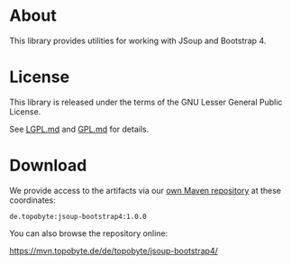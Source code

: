 # About

This library provides utilities for working with JSoup and Bootstrap 4.

# License

This library is released under the terms of the GNU Lesser General Public
License.

See [LGPL.md](LGPL.md) and [GPL.md](GPL.md) for details.

# Download

We provide access to the artifacts via our
[own Maven repository](https://mvn.topobyte.de) at these coordinates:

    de.topobyte:jsoup-bootstrap4:1.0.0

You can also browse the repository online:

<https://mvn.topobyte.de/de/topobyte/jsoup-bootstrap4/>
